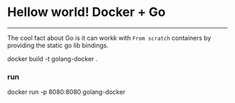 
# Hellow world! Docker + Go
---

The cool fact about Go is it can workk with `From scratch` containers by providing the static go lib bindings.

docker build -t golang-docker .

### run
docker run -p 8080:8080 golang-docker
